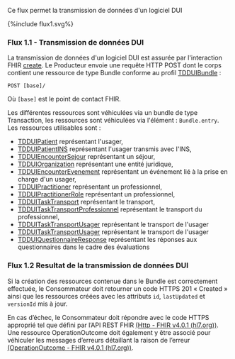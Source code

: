Ce flux permet la transmission de données d'un logiciel DUI

<div>{%include flux1.svg%}</div>

### Flux 1.1 - Transmission de données DUI
La transmission de données d'un logiciel DUI est assurée par l'interaction FHIR <a href="https://hl7.org/fhir/R4/http.html#create">create</a>. Le Producteur envoie une requête HTTP POST dont le corps contient une ressource de type Bundle conforme au profil [TDDUIBundle](StructureDefinition-tddui-bundle.html) : 

`POST [base]/`

Où `[base]` est le point de contact FHIR.

Les différentes ressources sont véhiculées via un bundle de type Transaction, les ressources sont véhiculées via l'élément : `Bundle.entry`.
Les ressources utilisables sont :
* [TDDUIPatient](StructureDefinition-tddui-patient.html) représentant l'usager,
* [TDDUIPatientINS](StructureDefinition-tddui-patient-ins.html) représentant l'usager transmis avec l'INS,
* [TDDUIEncounterSejour](StructureDefinition-tddui-encounter-sejour.html) représentant un séjour,
* [TDDUIOrganization](StructureDefinition-tddui-organization.html) représentant une entité juridique,
* [TDDUIEncounterEvenement](StructureDefinition-tddui-encounter-evenement.html) représentant un événement lié à la prise en charge d'un usager,
* [TDDUIPractitioner](StructureDefinition-tddui-practitioner.html) représentant un professionnel,
* [TDDUIPractitionerRole](StructureDefinition-tddui-practitioner-role.html) représentant un professionnel,
* [TDDUITaskTransport](StructureDefinition-tddui-task-transport.html) représentant le transport,
* [TDDUITaskTransportProfessionnel](StructureDefinition-tddui-task-transport-professionnel.html) représentant le transport du professionnel,
* [TDDUITaskTransportUsager](StructureDefinition-tddui-task-transport-usager.html) représentant le transport de l'usager
* [TDDUITaskTransportUsager](StructureDefinition-tddui-task-transport-usager.html) représentant le transport de l'usager
* [TDDUIQuestionnaireResponse](StructureDefinition-tddui-questionnaire-response.html) représentant les réponses aux questionnaires dans le cadre des évaluations 
### Flux 1.2 Resultat de la transmission de données DUI

Si la création des ressources contenue dans le Bundle est correctement effectuée, le Consommateur doit retourner un code HTTPS 201 « Created » ainsi que les ressources créées avec les attributs `id`, `lastUpdated` et `versionId` mis à jour.

En cas d’échec, le Consommateur doit répondre avec le code HTTPS approprié tel que défini par l’API REST FHIR [(Http - FHIR v4.0.1 (hl7.org))](http://hl7.org/fhir/R4/http.html). Une ressource OperationOutcome doit également y être associé pour véhiculer les messages d’erreurs détaillant la raison de l’erreur [(OperationOutcome - FHIR v4.0.1 (hl7.org))](http://hl7.org/fhir/R4/operationoutcome.html).